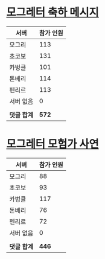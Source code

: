 # [모그레터 축하 메시지](./Event250701_v7_2_10th_moogleletter0.md)

|서버|참가 인원|
|-|-|
|모그리|113|
|초코보|131|
|카벙클|101|
|톤베리|114|
|펜리르|113|
|서버 없음|0|
|||
|**댓글 합계**|**572**|


# [모그레터 모험가 사연](./Event250701_v7_2_10th_moogleletter1.md)

|서버|참가 인원|
|-|-|
|모그리|88|
|초코보|93|
|카벙클|117|
|톤베리|76|
|펜리르|72|
|서버 없음|0|
|||
|**댓글 합계**|**446**|


